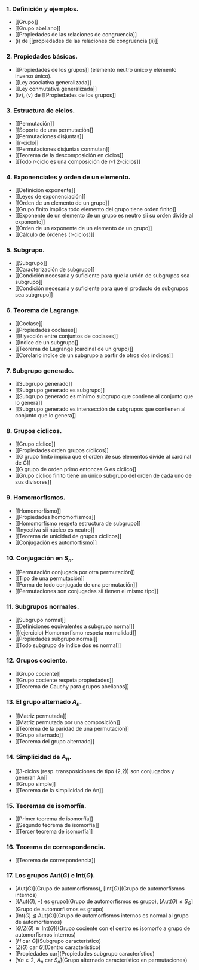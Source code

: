 ### 1. Definición y ejemplos.
- [[Grupo]]
- [[Grupo abeliano]]
- [[Propiedades de las relaciones de congruencia]]
- (i) de [[propiedades de las relaciones de congruencia (ii)]]
### 2. Propiedades básicas.
- [[Propiedades de los grupos]] (elemento neutro único y elemento inverso único).
- [[Ley asociativa generalizada]]
- [[Ley conmutativa generalizada]]
- (iv), (v) de [[Propiedades de los grupos]]
### 3. Estructura de ciclos.
- [[Permutación]]
- [[Soporte de una permutación]]
- [[Permutaciones disjuntas]]
- [[r-ciclo]]
- [[Permutaciones disjuntas conmutan]]
- [[Teorema de la descomposición en ciclos]]
- [[Todo r-ciclo es una composición de r-1 2-ciclos]]
### 4. Exponenciales y orden de un elemento.
- [[Definición exponente]]
- [[Leyes de exponenciación]]
- [[Orden de un elemento de un grupo]]
- [[Grupo finito implica todo elemento del grupo tiene orden finito]]
- [[Exponente de un elemento de un grupo es neutro sii su orden divide al exponente]]
- [[Orden de un exponente de un elemento de un grupo]]
- [[Cálculo de órdenes (r-ciclos)]]
### 5. Subgrupo.
- [[Subgrupo]]
- [[Caracterización de subgrupo]]
- [[Condición necesaria y suficiente para que la unión de subgrupos sea subgrupo]]
- [[Condición necesaria y suficiente para que el producto de subgrupos sea subgrupo]]
### 6. Teorema de Lagrange.
- [[Coclase]]
- [[Propiedades coclases]]
- [[Biyección entre conjuntos de coclases]]
- [[Índice de un subgrupo]]
- [[Teorema de Lagrange (cardinal de un grupo)]]
- [[Corolario índice de un subgrupo a partir de otros dos índices]]
### 7. Subgrupo generado.
- [[Subgrupo generado]]
- [[Subgrupo generado es subgrupo]]
- [[Subgrupo generado es mínimo subgrupo que contiene al conjunto que lo genera]]
- [[Subgrupo generado es intersección de subgrupos que contienen al conjunto que lo genera]]
### 8. Grupos cíclicos.
- [[Grupo cíclico]]
- [[Propiedades orden grupos cíclicos]]
- [[G grupo finito impica que el orden de sus elementos divide al cardinal de G]]
- [[G grupo de orden primo entonces G es cíclico]]
- [[Grupo cíclico finito tiene un único subgrupo del orden de cada uno de sus divisores]]
### 9. Homomorfismos.
- [[Homomorfismo]]
- [[Propiedades homomorfismos]]
- [[Homomorfismo respeta estructura de subgrupo]]
- [[Inyectiva sii núcleo es neutro]]
- [[Teorema de unicidad de grupos cíclicos]]
- [[Conjugación es automorfismo]]
### 10. Conjugación en $S_n$.
- [[Permutación conjugada por otra permutación]]
- [[Tipo de una permutación]]
- [[Forma de todo conjugado de una permutación]]
- [[Permutaciones son conjugadas sii tienen el mismo tipo]]
### 11. Subgrupos normales.
- [[Subgrupo normal]]
- [[Definiciones equivalentes a subgrupo normal]]
- [[(ejercicio) Homomorfismo respeta normalidad]]
- [[Propiedades subgrupo normal]]
- [[Todo subgrupo de índice dos es normal]]
### 12. Grupos cociente.
- [[Grupo cociente]]
- [[Grupo cociente respeta propiedades]]
- [[Teorema de Cauchy para grupos abelianos]]
### 13. El grupo alternado $A_n$.
- [[Matriz permutada]]
- [[Matriz permutada por una composición]]
- [[Teorema de la paridad de una permutación]]
- [[Grupo alternado]]
- [[Teorema del grupo alternado]]
### 14. Simplicidad de $A_n$.
- [[3-ciclos (resp. transposiciones de tipo (2,2)) son conjugados y generan An]]
- [[Grupo simple]]
- [[Teorema de la simplicidad de An]]
### 15. Teoremas de isomorfía.
- [[Primer teorema de isomorfía]]
- [[Segundo teorema de isomorfía]]
- [[Tercer teorema de isomorfía]]
### 16. Teorema de correspondencia.
- [[Teorema de correspondencia]]
### 17. Los grupos $\textrm{Aut}(G)$ e $\textrm{Int}(G)$.
- [$\textrm{Aut}(G)$](Grupo de automorfismos), [$\textrm{Int}(G)$](Grupo de automorfismos internos)
- [$(\textrm{Aut}(G), \circ)$ es grupo](Grupo de automorfismos es grupo), [$\textrm{Aut}(G) \le S_G$](Grupo de automorfismos es grupo)
- [$\textrm{Int}(G) \unlhd \textrm{Aut}(G)$](Grupo de automorfismos internos es normal al grupo de automorfismos)
- [$G/Z(G) \cong \textrm{Int}(G)$](Grupo cociente con el centro es isomorfo a grupo de automorfismos internos)
- [$H \textrm{ car } G$](Subgrupo característico)
- [$Z(G) \textrm{ car } G$](Centro característico)
- [Propiedades $\textrm{car}$](Propiedades subgrupo característico) 
- [$\forall n \ge 2, \, \, A_n \textrm{ car } S_n$](Grupo alternado característico en permutaciones)
